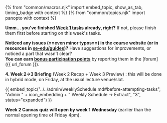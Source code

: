 {% from "common/macros.njk" import embed_topic, show_as_tab, timing_badge with context %}
{% from "common/topics.njk" import  panopto with context %}

<box type="important" seamless>

**Umm... you've finished [Week 1 tasks](../week1/index.html) already, right?** If not, please finish them first before starting on this week's tasks.

</box>

<box type="tip" seamless>

**Noticed any issues (==even minor typos==) in the course website (or in resources in [se-edu/guides](https://se-education.org/guides/))?** Have suggestions for improvements, or noticed a part that wasn't clear?<br>
**You can earn [bonus participation points](../../admin/participation.md)** by reporting them in the [forum]({{ url_forum }}).<br>
</box>

<panel type="info" header="##### ==[MUST-WATCH]== Briefing Videos for Week 2" peek >

<include src="../../admin/courseBriefings.md#course-briefing-w2" />

<span class="text-secondary">****4. Week 2->3 Briefing****</span> (Week 2 Recap + Week 3 Preview) : this will be done in hybrid mode, on Friday, at the usual lecture venue/slot.

</panel>
<p/>

{{ embed_topic("../../admin/weeklySchedule.md#before-attempting-tasks", "Admin " + icon_embedding + " Weekly Schedule → Extract", "3", status="expanded") }}
<p/>


<box type="info" seamless>

**Week 2 Canvas quiz will open by week 1 Wednesday** (earlier than the normal opening time of Friday 4pm).

</box>
<p/>

